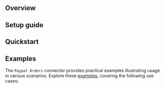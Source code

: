 ## Overview

[//]: # (TODO: Add overview mentioning the purpose of the module, supported REST API versions, and other high-level details.)

## Setup guide

[//]: # (TODO: Add detailed steps to obtain credentials and configure the module.)

## Quickstart

[//]: # (TODO: Add a quickstart guide to demonstrate a basic functionality of the module, including sample code snippets.)

## Examples

The `Paypal Orders` connector provides practical examples illustrating usage in various scenarios. Explore these [examples](https://github.com/module-ballerinax-paypal.orders/tree/main/examples/), covering the following use cases:

[//]: # (TODO: Add examples)
